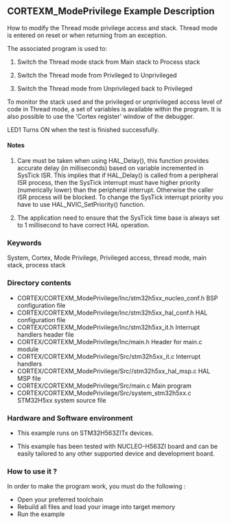 ## <b>CORTEXM_ModePrivilege Example Description</b>

How to modify the Thread mode privilege access and stack. Thread mode is entered
on reset or when returning from an exception.

The associated program is used to:

1. Switch the Thread mode stack from Main stack to Process stack

2. Switch the Thread mode from Privileged to Unprivileged

3. Switch the Thread mode from Unprivileged back to Privileged

To monitor the stack used and the privileged or unprivileged access level of code
in Thread mode, a set of variables is available within the program. It is also
possible to use the 'Cortex register' window of the debugger.

LED1 Turns ON when the test is finished successfully.

#### <b>Notes</b>

 1. Care must be taken when using HAL_Delay(), this function provides accurate delay (in milliseconds)
    based on variable incremented in SysTick ISR. This implies that if HAL_Delay() is called from
    a peripheral ISR process, then the SysTick interrupt must have higher priority (numerically lower)
    than the peripheral interrupt. Otherwise the caller ISR process will be blocked.
    To change the SysTick interrupt priority you have to use HAL_NVIC_SetPriority() function.

 2. The application need to ensure that the SysTick time base is always set to 1 millisecond
    to have correct HAL operation.

### <b>Keywords</b>

System, Cortex, Mode Privilege, Privileged access, thread mode, main stack, process stack

### <b>Directory contents</b>

  - CORTEX/CORTEXM_ModePrivilege/Inc/stm32h5xx_nucleo_conf.h BSP configuration file
  - CORTEX/CORTEXM_ModePrivilege/Inc/stm32h5xx_hal_conf.h    HAL configuration file
  - CORTEX/CORTEXM_ModePrivilege/Inc/stm32h5xx_it.h          Interrupt handlers header file
  - CORTEX/CORTEXM_ModePrivilege/Inc/main.h                  Header for main.c module
  - CORTEX/CORTEXM_ModePrivilege/Src/stm32h5xx_it.c          Interrupt handlers
  - CORTEX/CORTEXM_ModePrivilege/Src//stm32h5xx_hal_msp.c    HAL MSP file
  - CORTEX/CORTEXM_ModePrivilege/Src/main.c                  Main program
  - CORTEX/CORTEXM_ModePrivilege/Src/system_stm32h5xx.c      STM32H5xx system source file

### <b>Hardware and Software environment</b>

  - This example runs on STM32H563ZITx devices.

  - This example has been tested with NUCLEO-H563ZI board and can be
    easily tailored to any other supported device and development board.      

### <b>How to use it ?</b>

In order to make the program work, you must do the following :

- Open your preferred toolchain
- Rebuild all files and load your image into target memory
- Run the example

